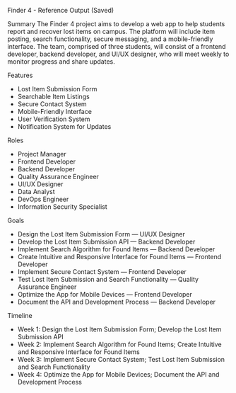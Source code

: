 Finder 4 - Reference Output (Saved)

Summary
The Finder 4 project aims to develop a web app to help students report and recover lost items on campus. The platform will include item posting, search functionality, secure messaging, and a mobile-friendly interface. The team, comprised of three students, will consist of a frontend developer, backend developer, and UI/UX designer, who will meet weekly to monitor progress and share updates.

Features
- Lost Item Submission Form
- Searchable Item Listings
- Secure Contact System
- Mobile-Friendly Interface
- User Verification System
- Notification System for Updates

Roles
- Project Manager
- Frontend Developer
- Backend Developer
- Quality Assurance Engineer
- UI/UX Designer
- Data Analyst
- DevOps Engineer
- Information Security Specialist

Goals
- Design the Lost Item Submission Form — UI/UX Designer
- Develop the Lost Item Submission API — Backend Developer
- Implement Search Algorithm for Found Items — Backend Developer
- Create Intuitive and Responsive Interface for Found Items — Frontend Developer
- Implement Secure Contact System — Frontend Developer
- Test Lost Item Submission and Search Functionality — Quality Assurance Engineer
- Optimize the App for Mobile Devices — Frontend Developer
- Document the API and Development Process — Backend Developer

Timeline
- Week 1: Design the Lost Item Submission Form; Develop the Lost Item Submission API
- Week 2: Implement Search Algorithm for Found Items; Create Intuitive and Responsive Interface for Found Items
- Week 3: Implement Secure Contact System; Test Lost Item Submission and Search Functionality
- Week 4: Optimize the App for Mobile Devices; Document the API and Development Process


